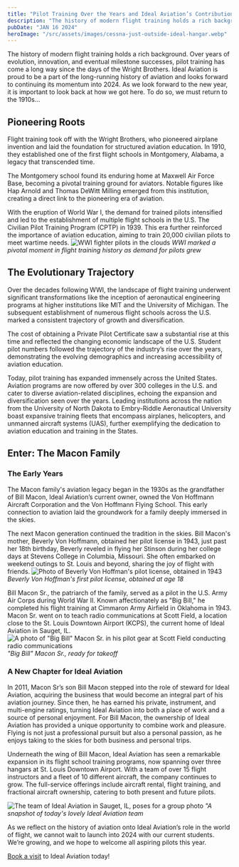 ```yaml
---
title: "Pilot Training Over the Years and Ideal Aviation’s Contribution to Its History"
description: "The history of modern flight training holds a rich background. Over years of evolution, innovation, and eventual milestone successes, pilot training has come a long way since the days of the Wright Brothers. Ideal Aviation is proud to be a part of the long-running history of aviation and looks forward to continuing its momentum into 2024. As we look forward to the new year, it is important to look back at how we got here. To do so, we must return to the 1910s…"
pubDate: "JAN 16 2024"
heroImage: "/src/assets/images/cessna-just-outside-ideal-hangar.webp"
---
```


The history of modern flight training holds a rich background. Over years of evolution, innovation, and eventual milestone successes, pilot training has come a long way since the days of the Wright Brothers. Ideal Aviation is proud to be a part of the long-running history of aviation and looks forward to continuing its momentum into 2024. As we look forward to the new year, it is important to look back at how we got here. To do so, we must return to the 1910s…

## Pioneering Roots

Flight training took off with the Wright Brothers, who pioneered airplane invention and laid the foundation for structured aviation education. In 1910, they established one of the first flight schools in Montgomery, Alabama, a legacy that transcended time.

The Montgomery school found its enduring home at Maxwell Air Force Base, becoming a pivotal training ground for aviators. Notable figures like Hap Arnold and Thomas DeWitt Milling emerged from this institution, creating a direct link to the pioneering era of aviation.

With the eruption of World War I, the demand for trained pilots intensified and led to the establishment of multiple flight schools in the U.S. The Civilian Pilot Training Program (CPTP) in 1939. This era further reinforced the importance of aviation education, aiming to train 20,000 civilian pilots to meet wartime needs.
![WWI fighter pilots in the clouds](../../assets/images/training-over-the-years-1.jpg)
_WWI marked a pivotal moment in flight training history as demand for pilots grew_

## The Evolutionary Trajectory

Over the decades following WWI, the landscape of flight training underwent significant transformations like the inception of aeronautical engineering programs at higher institutions like MIT and the University of Michigan. The subsequent establishment of numerous flight schools across the U.S. marked a consistent trajectory of growth and diversification.

The cost of obtaining a Private Pilot Certificate saw a substantial rise at this time and reflected the changing economic landscape of the U.S. Student pilot numbers followed the trajectory of the industry’s rise over the years, demonstrating the evolving demographics and increasing accessibility of aviation education.

Today, pilot training has expanded immensely across the United States. Aviation programs are now offered by over 300 colleges in the U.S. and cater to diverse aviation-related disciplines, echoing the expansion and diversification seen over the years. Leading institutions across the nation from the University of North Dakota to Embry-Riddle Aeronautical University boast expansive training fleets that encompass airplanes, helicopters, and unmanned aircraft systems (UAS), further exemplifying the dedication to aviation education and training in the States.

## Enter: The Macon Family

### The Early Years

The Macon family's aviation legacy began in the 1930s as the grandfather of Bill Macon, Ideal Aviation’s current owner, owned the Von Hoffmann Aircraft Corporation and the Von Hoffmann Flying School. This early connection to aviation laid the groundwork for a family deeply immersed in the skies.

The next Macon generation continued the tradition in the skies. Bill Macon's mother, Beverly Von Hoffmann, obtained her pilot license in 1943, just past her 18th birthday, Beverly reveled in flying her Stinson during her college days at Stevens College in Columbia, Missouri. She often embarked on weekend outings to St. Louis and beyond, sharing the joy of flight with friends.
![Photo of Beverly Von Hoffman's pilot license, obtained in 1943](../../assets/images/training-over-the-years-2.webp)
_Beverly Von Hoffman's first pilot license, obtained at age 18_

Bill Macon Sr., the patriarch of the family, served as a pilot in the U.S. Army Air Corps during World War II. Known affectionately as "Big Bill," he completed his flight training at Cimmaron Army Airfield in Oklahoma in 1943. Macon Sr. went on to teach radio communications at Scott Field, a location close to the St. Louis Downtown Airport (KCPS), the current home of Ideal Aviation in Sauget, IL.
![A photo of "Big Bill" Macon Sr. in his pilot gear at Scott Field conducting radio communications](../../assets/images/training-over-the-years-3.webp)
_"Big Bill" Macon Sr., ready for takeoff_

### A New Chapter for Ideal Aviation

In 2011, Macon Sr’s son Bill Macon stepped into the role of steward for Ideal Aviation, acquiring the business that would become an integral part of his aviation journey. Since then, he has earned his private, instrument, and multi-engine ratings, turning Ideal Aviation into both a place of work and a source of personal enjoyment. For Bill Macon, the ownership of Ideal Aviation has provided a unique opportunity to combine work and pleasure. Flying is not just a professional pursuit but also a personal passion, as he enjoys taking to the skies for both business and personal trips.

Underneath the wing of Bill Macon, Ideal Aviation has seen a remarkable expansion in its flight school training programs, now spanning over three hangars at St. Louis Downtown Airport. With a team of over 15 flight instructors and a fleet of 10 different aircraft, the company continues to grow. The full-service offerings include aircraft rental, flight training, and fractional aircraft ownership, catering to both present and future pilots.

![The team of Ideal Aviation in Sauget, IL, poses for a group photo](../../assets/images/training-over-the-years-4.webp)
_"A snapshot of today's lovely Ideal Aviation team_

As we reflect on the history of aviation onto Ideal Aviation’s role in the world of flight, we cannot wait to launch into 2024 with our current students. We’re growing, and we hope to welcome all aspiring pilots this year.

[Book a visit](https://idealaviationstl.com/contact) to Ideal Aviation today!

